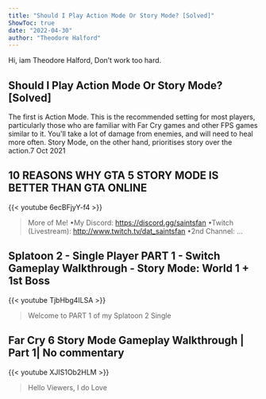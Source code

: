 ```yaml
---
title: "Should I Play Action Mode Or Story Mode? [Solved]"
ShowToc: true 
date: "2022-04-30"
author: "Theodore Halford" 
---
```


Hi, iam Theodore Halford, Don’t work too hard.
## Should I Play Action Mode Or Story Mode? [Solved]
The first is Action Mode. This is the recommended setting for most players, particularly those who are familiar with Far Cry games and other FPS games similar to it. You'll take a lot of damage from enemies, and will need to heal more often. Story Mode, on the other hand, prioritises story over the action.7 Oct 2021

## 10 REASONS WHY GTA 5 STORY MODE IS BETTER THAN GTA ONLINE
{{< youtube 6ecBFjyY-f4 >}}
>More of Me! •My Discord: https://discord.gg/saintsfan •Twitch (Livestream): http://www.twitch.tv/dat_saintsfan •2nd Channel: ...

## Splatoon 2 - Single Player PART 1 - Switch Gameplay Walkthrough - Story Mode: World 1 + 1st Boss
{{< youtube TjbHbg4ILSA >}}
>Welcome to PART 1 of my Splatoon 2 Single 

## Far Cry 6 Story Mode Gameplay Walkthrough | Part 1| No commentary
{{< youtube XJIS1Ob2HLM >}}
>Hello Viewers, I do Love 

